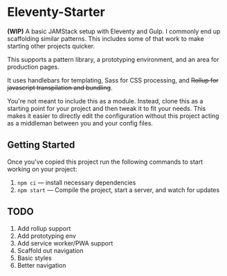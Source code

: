 # Eleventy-Starter

**(WIP)** A basic JAMStack setup with Eleventy and Gulp. I commonly end up scaffolding similar patterns. This includes some of that work to make starting other projects quicker.

This supports a pattern library, a prototyping environment, and an area for production pages.

It uses handlebars for templating, Sass for CSS processing, and ~~Rollup for javascript transpilation and bundling~~.

You're not meant to include this as a module. Instead, clone this as a starting point for your project and then tweak it to fit your needs. This makes it easier to directly edit the configuration without this project acting as a middleman between you and your config files.

## Getting Started

Once you've copied this project run the following commands to start working on your project:

1. `npm ci` — install necessary dependencies
2. `npm start` — Compile the project, start a server, and watch for updates

## TODO

1. Add rollup support
2. Add prototyping env
3. Add service worker/PWA support
4. Scaffold out navigation
5. Basic styles
6. Better navigation